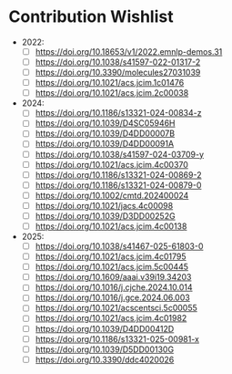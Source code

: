# Contribution Wishlist
- 2022:
  - [ ] https://doi.org/10.18653/v1/2022.emnlp-demos.31
  - [ ] https://doi.org/10.1038/s41597-022-01317-2
  - [ ] https://doi.org/10.3390/molecules27031039
  - [ ] https://doi.org/10.1021/acs.jcim.1c01476
  - [ ] https://doi.org/10.1021/acs.jcim.2c00038

- 2024:
  - [ ] https://doi.org/10.1186/s13321-024-00834-z
  - [ ] https://doi.org/10.1039/D4SC05946H
  - [ ] https://doi.org/10.1039/D4DD00007B
  - [ ] https://doi.org/10.1039/D4DD00091A
  - [ ] https://doi.org/10.1038/s41597-024-03709-y
  - [ ] https://doi.org/10.1021/acs.jcim.4c00370
  - [ ] https://doi.org/10.1186/s13321-024-00869-2
  - [ ] https://doi.org/10.1186/s13321-024-00879-0
  - [ ] https://doi.org/10.1002/cmtd.202400024
  - [ ] https://doi.org/10.1021/jacs.4c00098
  - [ ] https://doi.org/10.1039/D3DD00252G
  - [ ] https://doi.org/10.1021/acs.jcim.4c00138

- 2025:
  - [ ] https://doi.org/10.1038/s41467-025-61803-0
  - [ ] https://doi.org/10.1021/acs.jcim.4c01795
  - [ ] https://doi.org/10.1021/acs.jcim.5c00445
  - [ ] https://doi.org/10.1609/aaai.v39i19.34203
  - [ ] https://doi.org/10.1016/j.cjche.2024.10.014
  - [ ] https://doi.org/10.1016/j.gce.2024.06.003
  - [ ] https://doi.org/10.1021/acscentsci.5c00055
  - [ ] https://doi.org/10.1021/acs.jcim.4c01982
  - [ ] https://doi.org/10.1039/D4DD00412D
  - [ ] https://doi.org/10.1186/s13321-025-00981-x
  - [ ] https://doi.org/10.1039/D5DD00130G
  - [ ] https://doi.org/10.3390/ddc4020026
